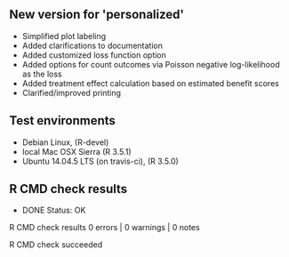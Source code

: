 ## New version for 'personalized'

* Simplified plot labeling
* Added clarifications to documentation
* Added customized loss function option
* Added options for count outcomes via Poisson negative log-likelihood as the loss
* Added treatment effect calculation based on estimated benefit scores
* Clarified/improved printing

## Test environments

* Debian Linux, (R-devel)
* local Mac OSX Sierra (R 3.5.1)
* Ubuntu 14.04.5 LTS (on travis-ci), (R 3.5.0)

## R CMD check results

* DONE
Status: OK



R CMD check results
0 errors | 0 warnings | 0 notes

R CMD check succeeded
